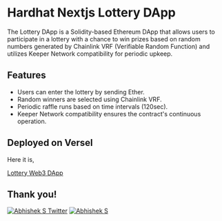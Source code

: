# Hardhat Nextjs Lottery DApp

The Lottery DApp is a Solidity-based Ethereum DApp that allows users to participate in a lottery with a chance to win prizes based on random numbers generated by Chainlink VRF (Verifiable Random Function) and utilizes Keeper Network compatibility for periodic upkeep.

## Features

- Users can enter the lottery by sending Ether.
- Random winners are selected using Chainlink VRF.
- Periodic raffle runs based on time intervals (120sec).
- Keeper Network compatibility ensures the contract's continuous operation.

## Deployed on Versel
Here it is, 

[Lottery Web3 DApp](https://raffle-dapp-hardhat-nextjs.vercel.app/)


## Thank you!

[![Abhishek S Twitter](https://img.shields.io/badge/Twitter-1DA1F2?style=for-the-badge&logo=twitter&logoColor=white)](https://twitter.com/Abverse_)
[![Abhishek S](https://img.shields.io/badge/LinkedIn-0077B5?style=for-the-badge&logo=linkedin&logoColor=white)](https://www.linkedin.com/in/abhishek-s-ckm)